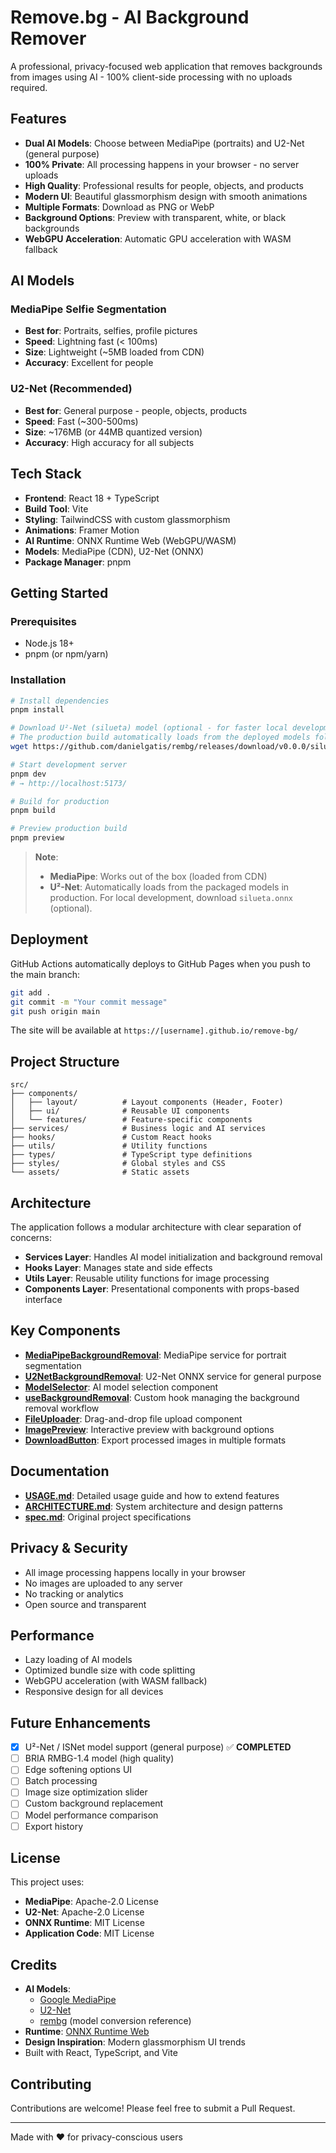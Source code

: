 # Remove.bg - AI Background Remover

A professional, privacy-focused web application that removes backgrounds from images using AI - 100% client-side processing with no uploads required.

## Features

- **Dual AI Models**: Choose between MediaPipe (portraits) and U2-Net (general purpose)
- **100% Private**: All processing happens in your browser - no server uploads
- **High Quality**: Professional results for people, objects, and products
- **Modern UI**: Beautiful glassmorphism design with smooth animations
- **Multiple Formats**: Download as PNG or WebP
- **Background Options**: Preview with transparent, white, or black backgrounds
- **WebGPU Acceleration**: Automatic GPU acceleration with WASM fallback

## AI Models

### MediaPipe Selfie Segmentation
- **Best for**: Portraits, selfies, profile pictures
- **Speed**: Lightning fast (< 100ms)
- **Size**: Lightweight (~5MB loaded from CDN)
- **Accuracy**: Excellent for people

### U2-Net (Recommended)
- **Best for**: General purpose - people, objects, products
- **Speed**: Fast (~300-500ms)
- **Size**: ~176MB (or 44MB quantized version)
- **Accuracy**: High accuracy for all subjects

## Tech Stack

- **Frontend**: React 18 + TypeScript
- **Build Tool**: Vite
- **Styling**: TailwindCSS with custom glassmorphism
- **Animations**: Framer Motion
- **AI Runtime**: ONNX Runtime Web (WebGPU/WASM)
- **Models**: MediaPipe (CDN), U2-Net (ONNX)
- **Package Manager**: pnpm

## Getting Started

### Prerequisites

- Node.js 18+
- pnpm (or npm/yarn)

### Installation

```bash
# Install dependencies
pnpm install

# Download U²-Net (silueta) model (optional - for faster local development)
# The production build automatically loads from the deployed models folder
wget https://github.com/danielgatis/rembg/releases/download/v0.0.0/silueta.onnx -P public/models/

# Start development server
pnpm dev
# → http://localhost:5173/

# Build for production
pnpm build

# Preview production build
pnpm preview
```

> **Note**:
> - **MediaPipe**: Works out of the box (loaded from CDN)
> - **U²-Net**: Automatically loads from the packaged models in production. For local development, download `silueta.onnx` (optional).

## Deployment

GitHub Actions automatically deploys to GitHub Pages when you push to the main branch:

```bash
git add .
git commit -m "Your commit message"
git push origin main
```

The site will be available at `https://[username].github.io/remove-bg/`

## Project Structure

```
src/
├── components/
│   ├── layout/          # Layout components (Header, Footer)
│   ├── ui/              # Reusable UI components
│   └── features/        # Feature-specific components
├── services/            # Business logic and AI services
├── hooks/               # Custom React hooks
├── utils/               # Utility functions
├── types/               # TypeScript type definitions
├── styles/              # Global styles and CSS
└── assets/              # Static assets
```

## Architecture

The application follows a modular architecture with clear separation of concerns:

- **Services Layer**: Handles AI model initialization and background removal
- **Hooks Layer**: Manages state and side effects
- **Utils Layer**: Reusable utility functions for image processing
- **Components Layer**: Presentational components with props-based interface

## Key Components

- **[MediaPipeBackgroundRemoval](src/services/MediaPipeBackgroundRemoval.ts)**: MediaPipe service for portrait segmentation
- **[U2NetBackgroundRemoval](src/services/U2NetBackgroundRemoval.ts)**: U2-Net ONNX service for general purpose
- **[ModelSelector](src/components/features/ModelSelector.tsx)**: AI model selection component
- **[useBackgroundRemoval](src/hooks/useBackgroundRemoval.ts)**: Custom hook managing the background removal workflow
- **[FileUploader](src/components/ui/FileUploader.tsx)**: Drag-and-drop file upload component
- **[ImagePreview](src/components/ui/ImagePreview.tsx)**: Interactive preview with background options
- **[DownloadButton](src/components/ui/DownloadButton.tsx)**: Export processed images in multiple formats

## Documentation

- **[USAGE.md](USAGE.md)**: Detailed usage guide and how to extend features
- **[ARCHITECTURE.md](ARCHITECTURE.md)**: System architecture and design patterns
- **[spec.md](spec.md)**: Original project specifications

## Privacy & Security

- All image processing happens locally in your browser
- No images are uploaded to any server
- No tracking or analytics
- Open source and transparent

## Performance

- Lazy loading of AI models
- Optimized bundle size with code splitting
- WebGPU acceleration (with WASM fallback)
- Responsive design for all devices

## Future Enhancements

- [x] U²-Net / ISNet model support (general purpose) ✅ **COMPLETED**
- [ ] BRIA RMBG-1.4 model (high quality)
- [ ] Edge softening options UI
- [ ] Batch processing
- [ ] Image size optimization slider
- [ ] Custom background replacement
- [ ] Model performance comparison
- [ ] Export history

## License

This project uses:
- **MediaPipe**: Apache-2.0 License
- **U2-Net**: Apache-2.0 License
- **ONNX Runtime**: MIT License
- **Application Code**: MIT License

## Credits

- **AI Models**:
  - [Google MediaPipe](https://github.com/google/mediapipe)
  - [U2-Net](https://github.com/xuebinqin/U-2-Net)
  - [rembg](https://github.com/danielgatis/rembg) (model conversion reference)
- **Runtime**: [ONNX Runtime Web](https://github.com/microsoft/onnxruntime)
- **Design Inspiration**: Modern glassmorphism UI trends
- Built with React, TypeScript, and Vite

## Contributing

Contributions are welcome! Please feel free to submit a Pull Request.

---

Made with ❤️ for privacy-conscious users
